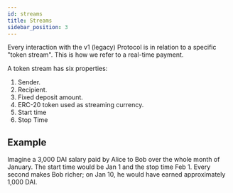 ```yaml
---
id: streams
title: Streams
sidebar_position: 3
---
```


Every interaction with the v1 (legacy) Protocol is in relation to a specific "token stream". This is how we refer to a
real-time payment.

A token stream has six properties:

1. Sender.
2. Recipient.
3. Fixed deposit amount.
4. ERC-20 token used as streaming currency.
5. Start time
6. Stop Time

## Example

Imagine a 3,000 DAI salary paid by Alice to Bob over the whole month of January. The start time would be Jan 1 and the
stop time Feb 1. Every second makes Bob richer; on Jan 10, he would have earned approximately 1,000 DAI.

